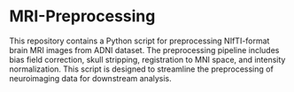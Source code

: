 # MRI-Preprocessing
This repository contains a Python script for preprocessing NIfTI-format brain MRI images from ADNI dataset. The preprocessing pipeline includes bias field correction, skull stripping, registration to MNI space, and intensity normalization. This script is designed to streamline the preprocessing of neuroimaging data for downstream analysis.
